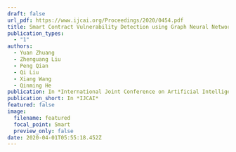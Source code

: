 ```yaml
---
draft: false
url_pdf: https://www.ijcai.org/Proceedings/2020/0454.pdf
title: Smart Contract Vulnerability Detection using Graph Neural Network
publication_types:
  - "1"
authors:
  - Yuan Zhuang
  - Zhenguang Liu
  - Peng Qian
  - Qi Liu
  - Xiang Wang
  - Qinming He
publication: In *International Joint Conference on Artificial Intelligence*
publication_short: In *IJCAI*
featured: false
image:
  filename: featured
  focal_point: Smart
  preview_only: false
date: 2020-04-01T05:55:18.452Z
---
```

